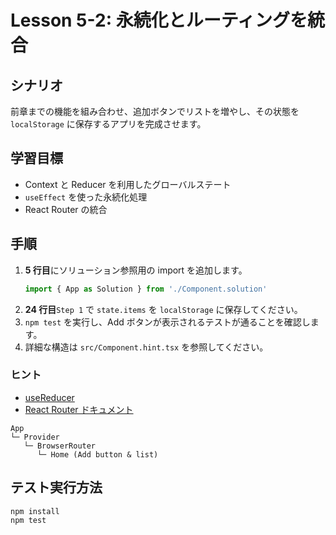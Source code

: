 # Lesson 5-2: 永続化とルーティングを統合

## シナリオ
前章までの機能を組み合わせ、追加ボタンでリストを増やし、その状態を `localStorage` に保存するアプリを完成させます。

## 学習目標
- Context と Reducer を利用したグローバルステート
- `useEffect` を使った永続化処理
- React Router の統合

## 手順
1. **5 行目**にソリューション参照用の import を追加します。
   ```ts
   import { App as Solution } from './Component.solution'
   ```
2. **24 行目**`Step 1` で `state.items` を `localStorage` に保存してください。
3. `npm test` を実行し、Add ボタンが表示されるテストが通ることを確認します。
4. 詳細な構造は `src/Component.hint.tsx` を参照してください。

### ヒント
- [useReducer](https://react.dev/reference/react/useReducer)
- [React Router ドキュメント](https://reactrouter.com/)

```
App
└─ Provider
   └─ BrowserRouter
      └─ Home (Add button & list)
```

## テスト実行方法
```bash
npm install
npm test
```
